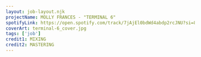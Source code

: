 ```yaml
---
layout: job-layout.njk
projectName: MOLLY FRANCES - "TERMINAL 6"
spotifyLink: https://open.spotify.com/track/7jAjEl0bdWd4abdp2rcJNU?si=8gCN30RESVSODwphCKnHig
coverArt: terminal-6_cover.jpg
tags: ['job']
credit1: MIXING
credit2: MASTERING
---
```

